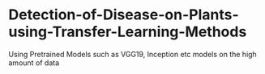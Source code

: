# Detection-of-Disease-on-Plants-using-Transfer-Learning-Methods
Using Pretrained Models such as VGG19, Inception etc models on the high amount of data
